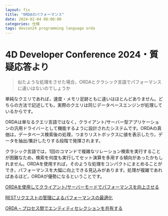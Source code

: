 ```yaml
---
layout: fix
title: "ORDAのパフォーマンス"
date: 2024-02-04 08:00:00
categories: 仕様
tags: devcon24 programming language orda
---
```


# 4D Developer Conference 2024・質疑応答より

> 似たような処理をさせた場合，ORDAとクラシック言語でパフォーマンスに違いはないのでしょうか

単純なクエリであれば，速度・メモリ足跡ともに違いはほとんどありません。どちらの方法で記述しても，実際のクエリは同じデータベースエンジンが処理しているからです。

ORDAは単なるクエリ言語ではなく，クライアント/サーバー型アプリケーションの汎用ドライバーとして機能するように設計されたシステムです。ORDAの真価は，データベース検索後の処理，つまりリストボックスに値を表示したり，データを抽出/集計したりする段階で発揮されます。

クラシック言語では，1回のコマンドで複雑なリレーション検索を実行することが困難なため，検索を何度も実行してセット演算を多用する傾向があったかもしれません。ORDAを使用すれば，そのような処理をコンパクトにまとめることができ，パフォーマンスを大幅に向上できる見込みがあります。処理が複雑であればあるほど，ORDAが優勢になるということです。

<i class="fa fa-external-link" aria-hidden="true"></i> [ORDAを使用してクライアント/サーバーモードでパフォーマンスを向上させる](https://blog.4d.com/ja/use-orda-to-boost-performance-in-client-server-mode/)

<i class="fa fa-external-link" aria-hidden="true"></i> [RESTリクエストの管理によるパフォーマンスの最適化](https://blog.4d.com/ja/orda-optimize-performance-with-full-control-over-rest-requests/)

<i class="fa fa-external-link" aria-hidden="true"></i> [ORDA – プロセス間でエンティティセレクションを共有する](https://blog.4d.com/ja/orda-share-an-entity-selection-between-processes/)